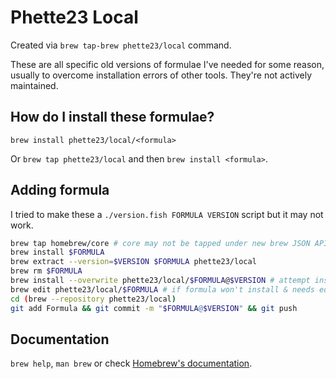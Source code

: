# Phette23 Local

Created via `brew tap-brew phette23/local` command.

These are all specific old versions of formulae I've needed for some reason, usually to overcome installation errors of other tools. They're not actively maintained.

## How do I install these formulae?

`brew install phette23/local/<formula>`

Or `brew tap phette23/local` and then `brew install <formula>`.

## Adding formula

I tried to make these a `./version.fish FORMULA VERSION` script but it may not work.

```sh
brew tap homebrew/core # core may not be tapped under new brew JSON APIs
brew install $FORMULA
brew extract --version=$VERSION $FORMULA phette23/local
brew rm $FORMULA
brew install --overwrite phette23/local/$FORMULA@$VERSION # attempt install
brew edit phette23/local/$FORMULA # if formula won't install & needs edits
cd (brew --repository phette23/local)
git add Formula && git commit -m "$FORMULA@$VERSION" && git push
```

## Documentation

`brew help`, `man brew` or check [Homebrew's documentation](https://docs.brew.sh).
